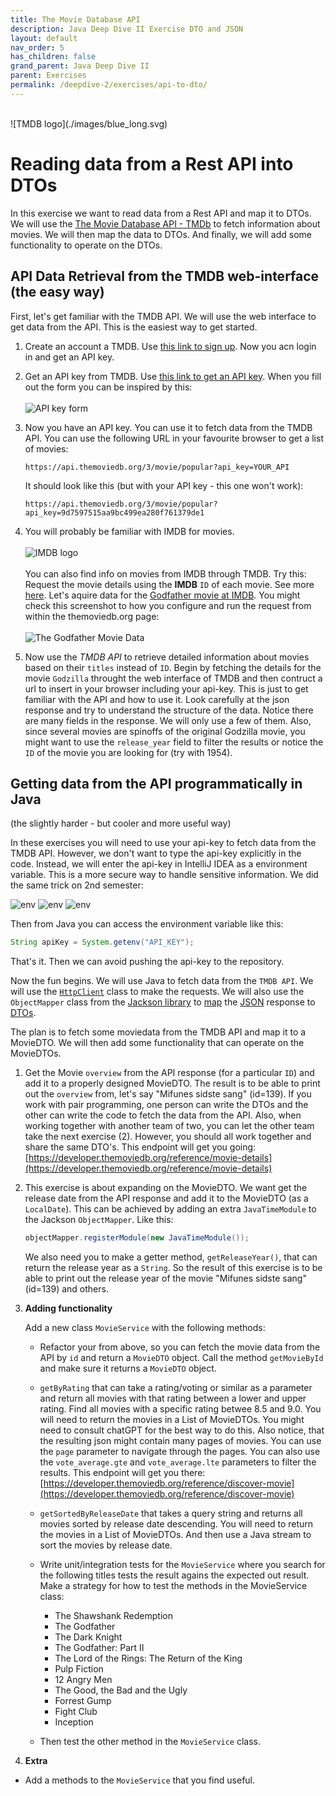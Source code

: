 ```yaml
---
title: The Movie Database API
description: Java Deep Dive II Exercise DTO and JSON
layout: default
nav_order: 5
has_children: false
grand_parent: Java Deep Dive II
parent: Exercises
permalink: /deepdive-2/exercises/api-to-dto/
---
```

<br/>
![TMDB logo](./images/blue_long.svg)

# Reading data from a Rest API into DTOs

In this exercise we want to read data from a Rest API and map it to DTOs. We will use the [The Movie Database API - TMDb](https://developer.themoviedb.org/reference/intro/getting-started) to fetch information about movies. We will then map the data to DTOs. And finally, we will add some functionality to operate on the DTOs.

## API Data Retrieval from the TMDB web-interface (the easy way)

First, let's get familiar with the TMDB API. We will use the web interface to get data from the API. This is the easiest way to get started.

1. Create an account a TMDB. Use [this link to sign up](https://www.themoviedb.org/signup). Now you acn login in and get an API key.

2. Get an API key from TMDB. Use [this link to get an API key](https://www.themoviedb.org/settings/api). When you fill out the form you can be inspired by this: <br/><br/> ![API key form](./images/tmdb_api_form.png)

3. Now you have an API key. You can use it to fetch data from the TMDB API. You can use the following URL in your favourite browser to get a list of movies:

    ```plaintext
    https://api.themoviedb.org/3/movie/popular?api_key=YOUR_API
    ```

    It should look like this (but with your API key - this one won't work):

    ```plaintext
    https://api.themoviedb.org/3/movie/popular?api_key=9d7597515aa9bc499ea280f761379de1
    ```

3. You will probably be familiar with IMDB for movies. <br/><br/> ![IMDB logo](./images/imdb_logo.svg)<br/><br/>
You can also find info on movies from IMDB through TMDB. Try this: Request the movie details using the **IMDB** `ID` of each movie. See more [here](https://developer.themoviedb.org/reference/find-by-id). Let's aquire data for the [Godfather movie at IMDB](https://www.imdb.com/title/tt0068646). You might check this screenshot to how you configure and run the request from within the themoviedb.org page:<br/><br/>
![The Godfather Movie Data](./images/godfather.png)

4. Now use the *TMDB API* to retrieve detailed information about movies based on their `titles` instead of `ID`. Begin by fetching the details for the movie `Godzilla` throught the web interface of TMDB and then contruct a url to insert in your browser including your api-key. This is just to get familiar with the API and how to use it. Look carefully at the json response and try to understand the structure of the data. Notice there are many fields in the response. We will only use a few of them. Also, since several movies are spinoffs of the original Godzilla movie, you might want to use the `release_year` field to filter the results or notice the `ID` of the movie you are looking for (try with 1954).

## Getting data from the API programmatically in Java <br/>

(the slightly harder - but cooler and more useful way)

In these exercises you will need to use your api-key to fetch data from the TMDB API. However, we don't want to type the api-key explicitly in the code. Instead, we will enter the api-key in IntelliJ IDEA as a environment variable. This is a more secure way to handle sensitive information. We did the same trick on 2nd semester:

![env](./images/api_1.png)
![env](./images/api_2.png)
![env](./images/api_3.png)

Then from Java you can access the environment variable like this:

```java
String apiKey = System.getenv("API_KEY");
```

That's it. Then we can avoid pushing the api-key to the repository.

Now the fun begins. We will use Java to fetch data from the `TMDB API`. We will use the [`HttpClient`](../../toolbox/dataintegration/httpclient.md) class to make the requests. We will also use the `ObjectMapper` class from the [Jackson library](../../toolbox/dataintegration/jackson.md) to [map](../../toolbox/dataintegration/dto_conversion.md) the [JSON](../../toolbox/dataintegration/json.md) response to [DTOs](../../toolbox/designpatterns/dto.md).

The plan is to fetch some moviedata from the TMDB API and map it to a MovieDTO. We will then add some functionality that can operate on the MovieDTOs.

1. Get the Movie `overview` from the API response (for a particular `ID`) and add it to a properly designed MovieDTO. The result is to be able to print out the `overview` from, let's say "Mifunes sidste sang" (id=139). If you work with pair programming, one person can write the DTOs and the other can write the code to fetch the data from the API. Also, when working together with another team of two, you can let the other team take the next exercise (2). However, you should all work together and share the same DTO's. This endpoint will get you going: [https://developer.themoviedb.org/reference/movie-details](https://developer.themoviedb.org/reference/movie-details)

2. This exercise is about expanding on the MovieDTO. We want get the release date from the API response and add it to the MovieDTO (as a `LocalDate`). This can be achieved by adding an extra `JavaTimeModule` to the Jackson `ObjectMapper`. Like this:

      ```java
      objectMapper.registerModule(new JavaTimeModule());
      ```

      We also need you to make a getter method, `getReleaseYear()`, that can return the release year as a `String`. So the result of this exercise is to be able to print out the release year of the movie "Mifunes sidste sang" (id=139) and others.

3. **Adding functionality**

    Add a new class `MovieService` with the following methods:

    - Refactor your from above, so you can fetch the movie data from the API by `id` and return a `MovieDTO` object. Call the method `getMovieById` and make sure it returns a `MovieDTO` object.

    - `getByRating` that can take a rating/voting or similar as a parameter and return all movies with that rating between a lower and upper rating. Find all movies with a specific rating betwee 8.5 and 9.0. You will need to return the movies in a List of MovieDTOs. You might need to consult chatGPT for the best way to do this. Also notice, that the resulting json might contain many pages of movies. You can use the `page` parameter to navigate through the pages. You can also use the `vote_average.gte` and `vote_average.lte` parameters to filter the results. This endpoint will get you there: [https://developer.themoviedb.org/reference/discover-movie](https://developer.themoviedb.org/reference/discover-movie)

    - `getSortedByReleaseDate` that takes a query string and returns all movies sorted by release date descending. You will need to return the movies in a List of MovieDTOs. And then use a Java stream to sort the movies by release date.

    - Write unit/integration tests for the `MovieService` where you search for the following titles tests the result agains the expected out result. Make a strategy for how to test the methods in the MovieService class:

      - The Shawshank Redemption
      - The Godfather
      - The Dark Knight
      - The Godfather: Part II
      - The Lord of the Rings: The Return of the King
      - Pulp Fiction
      - 12 Angry Men
      - The Good, the Bad and the Ugly
      - Forrest Gump
      - Fight Club
      - Inception

    - Then test the other method in the `MovieService` class.

4. **Extra**

- Add a methods to the `MovieService` that you find useful.
